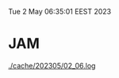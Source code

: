 Tue  2 May 06:35:01 EEST 2023
# JAM
<a href='./cache/202305/02_06.log'>./cache/202305/02_06.log</a>
